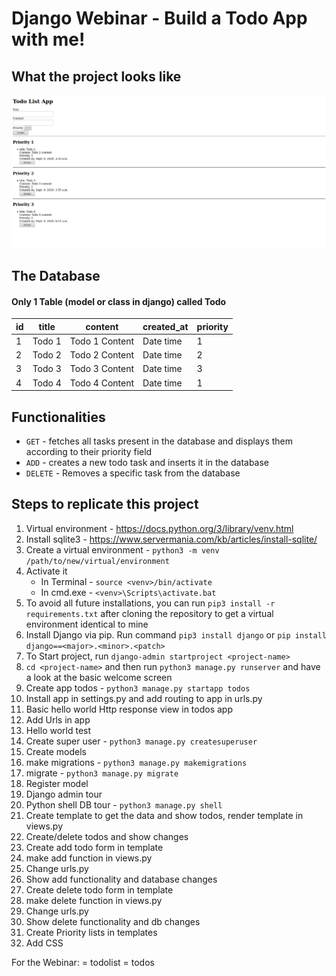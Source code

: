 # Django Webinar - Build a Todo App with me!

## What the project looks like

![Image of the project as it stands](./TodoListApp.png)

## The Database

#### Only 1 Table (model or class in django) called Todo

| id  | title  | content        | created_at | priority |
| --- | ------ | -------------- | ---------- | -------- |
| 1   | Todo 1 | Todo 1 Content | Date time  | 1        |
| 2   | Todo 2 | Todo 2 Content | Date time  | 2        |
| 3   | Todo 3 | Todo 3 Content | Date time  | 3        |
| 4   | Todo 4 | Todo 4 Content | Date time  | 1        |

## Functionalities

- `GET` - fetches all tasks present in the database and displays them according to their priority field
- `ADD` - creates a new todo task and inserts it in the database
- `DELETE` - Removes a specific task from the database

## Steps to replicate this project

1. Virtual environment - https://docs.python.org/3/library/venv.html
2. Install sqlite3 - https://www.servermania.com/kb/articles/install-sqlite/
3. Create a virtual environment - `python3 -m venv /path/to/new/virtual/environment`
4. Activate it
   - In Terminal - `source <venv>/bin/activate`
   - In cmd.exe - `<venv>\Scripts\activate.bat`
5. To avoid all future installations, you can run `pip3 install -r requirements.txt` after cloning the repository to get a virtual environment identical to mine
6. Install Django via pip. Run command `pip3 install django` or `pip install django==<major>.<minor>.<patch>`
7. To Start project, run `django-admin startproject <project-name>`
8. `cd <project-name>` and then run `python3 manage.py runserver` and have a look at the basic welcome screen
9. Create app todos - `python3 manage.py startapp todos`
10. Install app in settings.py and add routing to app in urls.py
11. Basic hello world Http response view in todos app
12. Add Urls in app
13. Hello world test
14. Create super user - `python3 manage.py createsuperuser`
15. Create models
16. make migrations - `python3 manage.py makemigrations`
17. migrate - `python3 manage.py migrate`
18. Register model
19. Django admin tour
20. Python shell DB tour - `python3 manage.py shell`
21. Create template to get the data and show todos, render template in views.py
22. Create/delete todos and show changes
23. Create add todo form in template
24. make add function in views.py
25. Change urls.py
26. Show add functionality and database changes
27. Create delete todo form in template
28. make delete function in views.py
29. Change urls.py
30. Show delete functionality and db changes
31. Create Priority lists in templates
32. Add CSS

For the Webinar:
<project-name> = todolist
<app-name> = todos
